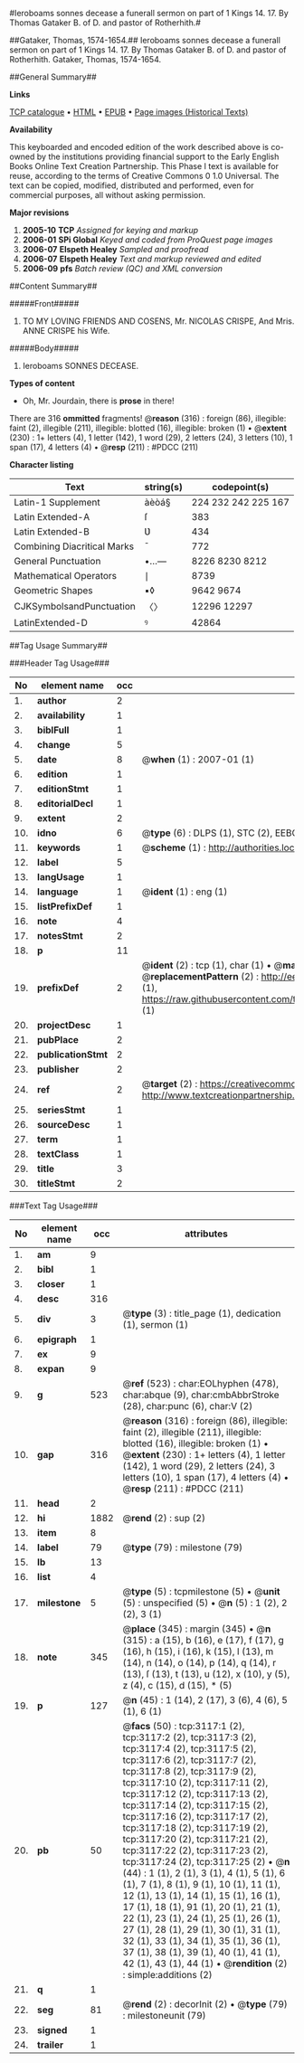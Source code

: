 #Ieroboams sonnes decease a funerall sermon on part of 1 Kings 14. 17. By Thomas Gataker B. of D. and pastor of Rotherhith.#

##Gataker, Thomas, 1574-1654.##
Ieroboams sonnes decease a funerall sermon on part of 1 Kings 14. 17. By Thomas Gataker B. of D. and pastor of Rotherhith.
Gataker, Thomas, 1574-1654.

##General Summary##

**Links**

[TCP catalogue](http://www.ota.ox.ac.uk/tcp/)  • 
[HTML](http://tei.it.ox.ac.uk/tcp/Texts-HTML/free/A01/A01538.html)  • 
[EPUB](http://tei.it.ox.ac.uk/tcp/Texts-EPUB/free/A01/A01538.epub) • 
[Page images (Historical Texts)](https://data.historicaltexts.jisc.ac.uk/view?pubId=eebo-99838729e&pageId=eebo-99838729e-3117-1)

**Availability**

This keyboarded and encoded edition of the
	       work described above is co-owned by the institutions
	       providing financial support to the Early English Books
	       Online Text Creation Partnership. This Phase I text is
	       available for reuse, according to the terms of Creative
	       Commons 0 1.0 Universal. The text can be copied,
	       modified, distributed and performed, even for
	       commercial purposes, all without asking permission.

**Major revisions**

1. __2005-10__ __TCP__ *Assigned for keying and markup*
1. __2006-01__ __SPi Global__ *Keyed and coded from ProQuest page images*
1. __2006-07__ __Elspeth Healey__ *Sampled and proofread*
1. __2006-07__ __Elspeth Healey__ *Text and markup reviewed and edited*
1. __2006-09__ __pfs__ *Batch review (QC) and XML conversion*

##Content Summary##

#####Front#####

1. TO MY LOVING FRIENDS AND COSENS, Mr. NICOLAS CRISPE, And Mris. ANNE CRISPE his Wife.

#####Body#####

1. Ieroboams SONNES DECEASE.

**Types of content**

  * Oh, Mr. Jourdain, there is **prose** in there!

There are 316 **ommitted** fragments! 
 @__reason__ (316) : foreign (86), illegible: faint (2), illegible (211), illegible: blotted (16), illegible: broken (1)  •  @__extent__ (230) : 1+ letters (4), 1 letter (142), 1 word (29), 2 letters (24), 3 letters (10), 1 span (17), 4 letters (4)  •  @__resp__ (211) : #PDCC (211)

**Character listing**


|Text|string(s)|codepoint(s)|
|---|---|---|
|Latin-1 Supplement|àèòá§|224 232 242 225 167|
|Latin Extended-A|ſ|383|
|Latin Extended-B|Ʋ|434|
|Combining             Diacritical Marks|̄|772|
|General Punctuation|•…—|8226 8230 8212|
|Mathematical Operators|∣|8739|
|Geometric Shapes|▪◊|9642 9674|
|CJKSymbolsandPunctuation|〈〉|12296 12297|
|LatinExtended-D|ꝰ|42864|

##Tag Usage Summary##

###Header Tag Usage###

|No|element name|occ|attributes|
|---|---|---|---|
|1.|__author__|2||
|2.|__availability__|1||
|3.|__biblFull__|1||
|4.|__change__|5||
|5.|__date__|8| @__when__ (1) : 2007-01 (1)|
|6.|__edition__|1||
|7.|__editionStmt__|1||
|8.|__editorialDecl__|1||
|9.|__extent__|2||
|10.|__idno__|6| @__type__ (6) : DLPS (1), STC (2), EEBO-CITATION (1), PROQUEST (1), VID (1)|
|11.|__keywords__|1| @__scheme__ (1) : http://authorities.loc.gov/ (1)|
|12.|__label__|5||
|13.|__langUsage__|1||
|14.|__language__|1| @__ident__ (1) : eng (1)|
|15.|__listPrefixDef__|1||
|16.|__note__|4||
|17.|__notesStmt__|2||
|18.|__p__|11||
|19.|__prefixDef__|2| @__ident__ (2) : tcp (1), char (1)  •  @__matchPattern__ (2) : ([0-9\-]+):([0-9IVX]+) (1), (.+) (1)  •  @__replacementPattern__ (2) : http://eebo.chadwyck.com/downloadtiff?vid=$1&page=$2 (1), https://raw.githubusercontent.com/textcreationpartnership/Texts/master/tcpchars.xml#$1 (1)|
|20.|__projectDesc__|1||
|21.|__pubPlace__|2||
|22.|__publicationStmt__|2||
|23.|__publisher__|2||
|24.|__ref__|2| @__target__ (2) : https://creativecommons.org/publicdomain/zero/1.0/ (1), http://www.textcreationpartnership.org/docs/. (1)|
|25.|__seriesStmt__|1||
|26.|__sourceDesc__|1||
|27.|__term__|1||
|28.|__textClass__|1||
|29.|__title__|3||
|30.|__titleStmt__|2||


###Text Tag Usage###

|No|element name|occ|attributes|
|---|---|---|---|
|1.|__am__|9||
|2.|__bibl__|1||
|3.|__closer__|1||
|4.|__desc__|316||
|5.|__div__|3| @__type__ (3) : title_page (1), dedication (1), sermon (1)|
|6.|__epigraph__|1||
|7.|__ex__|9||
|8.|__expan__|9||
|9.|__g__|523| @__ref__ (523) : char:EOLhyphen (478), char:abque (9), char:cmbAbbrStroke (28), char:punc (6), char:V (2)|
|10.|__gap__|316| @__reason__ (316) : foreign (86), illegible: faint (2), illegible (211), illegible: blotted (16), illegible: broken (1)  •  @__extent__ (230) : 1+ letters (4), 1 letter (142), 1 word (29), 2 letters (24), 3 letters (10), 1 span (17), 4 letters (4)  •  @__resp__ (211) : #PDCC (211)|
|11.|__head__|2||
|12.|__hi__|1882| @__rend__ (2) : sup (2)|
|13.|__item__|8||
|14.|__label__|79| @__type__ (79) : milestone (79)|
|15.|__lb__|13||
|16.|__list__|4||
|17.|__milestone__|5| @__type__ (5) : tcpmilestone (5)  •  @__unit__ (5) : unspecified (5)  •  @__n__ (5) : 1 (2), 2 (2), 3 (1)|
|18.|__note__|345| @__place__ (345) : margin (345)  •  @__n__ (315) : a (15), b (16), e (17), f (17), g (16), h (15), i (16), k (15), l (13), m (14), n (14), o (14), p (14), q (14), r (13), ſ (13), t (13), u (12), x (10), y (5), z (4), c (15), d (15), * (5)|
|19.|__p__|127| @__n__ (45) : 1 (14), 2 (17), 3 (6), 4 (6), 5 (1), 6 (1)|
|20.|__pb__|50| @__facs__ (50) : tcp:3117:1 (2), tcp:3117:2 (2), tcp:3117:3 (2), tcp:3117:4 (2), tcp:3117:5 (2), tcp:3117:6 (2), tcp:3117:7 (2), tcp:3117:8 (2), tcp:3117:9 (2), tcp:3117:10 (2), tcp:3117:11 (2), tcp:3117:12 (2), tcp:3117:13 (2), tcp:3117:14 (2), tcp:3117:15 (2), tcp:3117:16 (2), tcp:3117:17 (2), tcp:3117:18 (2), tcp:3117:19 (2), tcp:3117:20 (2), tcp:3117:21 (2), tcp:3117:22 (2), tcp:3117:23 (2), tcp:3117:24 (2), tcp:3117:25 (2)  •  @__n__ (44) : 1 (1), 2 (1), 3 (1), 4 (1), 5 (1), 6 (1), 7 (1), 8 (1), 9 (1), 10 (1), 11 (1), 12 (1), 13 (1), 14 (1), 15 (1), 16 (1), 17 (1), 18 (1), 91 (1), 20 (1), 21 (1), 22 (1), 23 (1), 24 (1), 25 (1), 26 (1), 27 (1), 28 (1), 29 (1), 30 (1), 31 (1), 32 (1), 33 (1), 34 (1), 35 (1), 36 (1), 37 (1), 38 (1), 39 (1), 40 (1), 41 (1), 42 (1), 43 (1), 44 (1)  •  @__rendition__ (2) : simple:additions (2)|
|21.|__q__|1||
|22.|__seg__|81| @__rend__ (2) : decorInit (2)  •  @__type__ (79) : milestoneunit (79)|
|23.|__signed__|1||
|24.|__trailer__|1||

